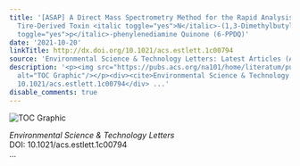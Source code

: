 ```yaml
---
title: '[ASAP] A Direct Mass Spectrometry Method for the Rapid Analysis of Ubiquitous
  Tire-Derived Toxin <italic toggle="yes">N</italic>-(1,3-Dimethylbutyl)-<italic toggle="yes">N</italic>′-phenyl-<italic
  toggle="yes">p</italic>-phenylenediamine Quinone (6-PPDQ)'
date: '2021-10-20'
linkTitle: http://dx.doi.org/10.1021/acs.estlett.1c00794
source: 'Environmental Science & Technology Letters: Latest Articles (ACS Publications)'
description: '<p><img src="https://pubs.acs.org/na101/home/literatum/publisher/achs/journals/content/estlcu/0/estlcu.ahead-of-print/acs.estlett.1c00794/20211020/images/medium/ez1c00794_0004.gif"
  alt="TOC Graphic"/></p><div><cite>Environmental Science & Technology Letters</cite></div><div>DOI:
  10.1021/acs.estlett.1c00794</div> ...'
disable_comments: true
---
```

<p><img src="https://pubs.acs.org/na101/home/literatum/publisher/achs/journals/content/estlcu/0/estlcu.ahead-of-print/acs.estlett.1c00794/20211020/images/medium/ez1c00794_0004.gif" alt="TOC Graphic"/></p><div><cite>Environmental Science & Technology Letters</cite></div><div>DOI: 10.1021/acs.estlett.1c00794</div> ...